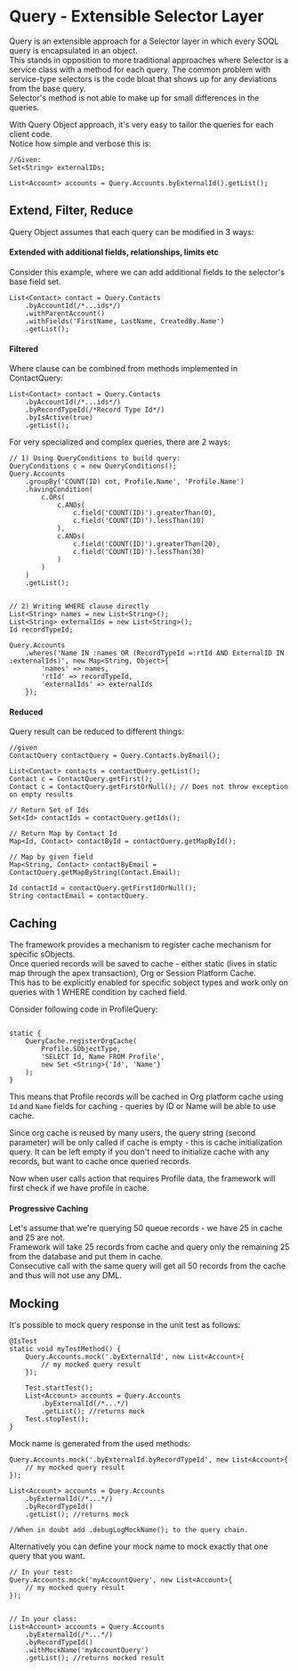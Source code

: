 # Query - Extensible Selector Layer

Query is an extensible approach for a Selector layer in which every SOQL query is encapsulated in an object.  
This stands in opposition to more traditional approaches where Selector is a service class with a method for each query.
The common problem with service-type selectors is the code bloat that shows up for any deviations from the base query.  
Selector's method is not able to make up for small differences in the queries.

With Query Object approach, it's very easy to tailor the queries for each client code.  
Notice how simple and verbose this is:
```apex
//Given:
Set<String> externalIDs;

List<Account> accounts = Query.Accounts.byExternalId().getList();
```

## Extend, Filter, Reduce
Query Object assumes that each query can be modified in 3 ways:

#### Extended with additional fields, relationships, limits etc

Consider this example, where we can add additional fields to the selector's base field set.
```apex
List<Contact> contact = Query.Contacts
    .byAccountId(/*...ids*/)
    .withParentAccount()
    .withFields('FirstName, LastName, CreatedBy.Name')
    .getList();
```

#### Filtered

Where clause can be combined from methods implemented in ContactQuery:
```apex
List<Contact> contact = Query.Contacts
    .byAccountId(/*...ids*/)
    .byRecordTypeId(/*Record Type Id*/)
    .byIsActive(true)
    .getList();
```

For very specialized and complex queries, there are 2 ways:
```apex
// 1) Using QueryConditions to build query:
QueryConditions c = new QueryConditions();
Query.Accounts
    .groupBy('COUNT(ID) cnt, Profile.Name', 'Profile.Name')
    .havingCondition(
        c.ORs(
            c.ANDs(
                c.field('COUNT(ID)').greaterThan(0),
                c.field('COUNT(ID)').lessThan(10)
            ),
            c.ANDs(
                c.field('COUNT(ID)').greaterThan(20),
                c.field('COUNT(ID)').lessThan(30)
            )
        )
    )
    .getList();


// 2) Writing WHERE clause directly
List<String> names = new List<String>();
List<String> externalIds = new List<String>();
Id recordTypeId;

Query.Accounts
    .wheres('Name IN :names OR (RecordTypeId =:rtId AND ExternalID IN :externalIds)', new Map<String, Object>{
        'names' => names,
        'rtId' => recordTypeId,
        'externalIds' => externalIds
    });
```

#### Reduced
Query result can be reduced to different things:
```apex
//given
ContactQuery contactQuery = Query.Contacts.byEmail();

List<Contact> contacts = contactQuery.getList();
Contact c = ContactQuery.getFirst();
Contact c = ContactQuery.getFirstOrNull(); // Does not throw exception on empty results

// Return Set of Ids
Set<Id> contactIds = contactQuery.getIds();

// Return Map by Contact Id
Map<Id, Contact> contactById = contactQuery.getMapById();

// Map by given field
Map<String, Contact> contactByEmail = ContactQuery.getMapByString(Contact.Email);

Id contactId = contactQuery.getFirstIdOrNull();
String contactEmail = contactQuery.
```

## Caching
The framework provides a mechanism to register cache mechanism for specific sObjects.  
Once queried records will be saved to cache - either static (lives in static map through the apex transaction), Org or Session Platform Cache.  
This has to be explicitly enabled for specific sobject types and work only on queries with 1 WHERE condition by cached field.

Consider following code in ProfileQuery:
```apex

static {
    QueryCache.registerOrgCache(
        Profile.SObjectType,
        'SELECT Id, Name FROM Profile',
        new Set <String>{'Id', 'Name'}
    );
}
```

This means that Profile records will be cached in Org platform cache using `Id` and `Name` fields for caching -
queries by ID or Name will be able to use cache.

Since org cache is reused by many users, the query string (second parameter) will be only called if cache is empty -
this is cache initialization query. It can be left empty if you don't need to initialize cache with any records, but want to cache once queried records. 

Now when user calls action that requires Profile data, the framework will first check if we have profile in cache.

#### Progressive Caching
Let's assume that we're querying 50 queue records - we have 25 in cache and 25 are not.  
Framework will take 25 records from cache and query only the remaining 25 from the database and put them in cache.   
Consecutive call with the same query will get all 50 records from the cache and thus will not use any DML.

## Mocking
It's possible to mock query response in the unit test as follows:

```apex
@IsTest
static void myTestMethod() {
    Query.Accounts.mock('.byExternalId', new List<Account>{
        // my mocked query result
    });

    Test.startTest();
    List<Account> accounts = Query.Accounts
        .byExternalId(/*...*/)
        .getList(); //returns mock
    Test.stopTest();
}
```

Mock name is generated from the used methods:
```apex
Query.Accounts.mock('.byExternalId.byRecordTypeId', new List<Account>{
    // my mocked query result
});

List<Account> accounts = Query.Accounts
    .byExternalId(/*...*/)
    .byRecordTypeId()
    .getList(); //returns mock

//When in doubt add .debugLogMockName(); to the query chain.
```

Alternatively you can define your mock name to mock exactly that one query that you want.
```apex
// In your test:
Query.Accounts.mock('myAccountQuery', new List<Account>{
    // my mocked query result
});


// In your class:
List<Account> accounts = Query.Accounts
    .byExternalId(/*...*/)
    .byRecordTypeId()
    .withMockName('myAccountQuery')
    .getList(); //returns mocked result
```

